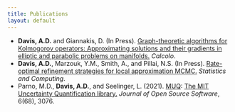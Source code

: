 ```yaml
---
title: Publications
layout: default
---
```


- **Davis, A.D.** and Giannakis, D. (In Press). <a class="page-link" href="https://arxiv.org/abs/2104.15124">Graph-theoretic algorithms for Kolmogorov operators: Approximating solutions and their gradients in elliptic and parabolic problems on manifolds.</a> *Calcolo*.
- **Davis, A.D.**, Marzouk, Y.M., Smith, A., and Pillai, N.S. (In Press). <a class="page-link" href="https://arxiv.org/abs/2006.00032">Rate-optimal refinement strategies for local approximation MCMC.</a> *Statistics and Computing*.
- Parno, M.D., **Davis, A.D.**, and Seelinger, L. (2021). <a class="page-link" href="muq.mit.edu">MUQ</a>: <a class="page-link" href="https://joss.theoj.org/papers/10.21105/joss.03076">The MIT Uncertainty Quantification library.</a> *Journal of Open Source Software*, 6(68), 3076.
